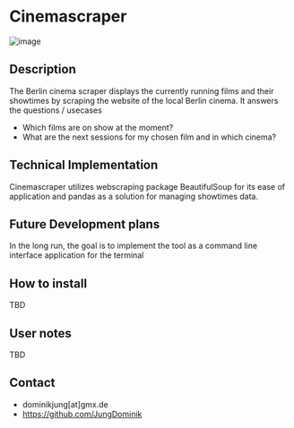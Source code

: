 # Cinemascraper

![image](https://user-images.githubusercontent.com/29613804/204919577-9fe5482b-4e65-4762-8ec3-0f4085e1ff55.png)


## Description
The Berlin cinema scraper displays the currently running films and their showtimes by scraping the website of the local Berlin cinema.
It answers the questions / usecases
* Which films are on show at the moment?
* What are the next sessions for my chosen film and in which cinema?


## Technical Implementation
Cinemascraper utilizes webscraping package BeautifulSoup for its ease of application and pandas as a solution for managing showtimes data.

## Future Development plans
In the long run, the goal is to implement the tool as a command line interface application for the terminal

## How to install
TBD

## User notes
TBD

## Contact
* dominikjung[at]gmx.de
* https://github.com/JungDominik
